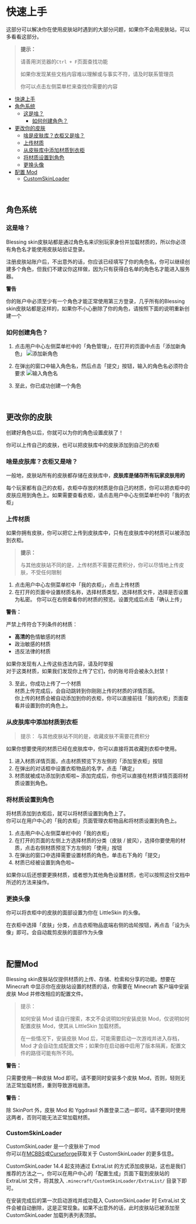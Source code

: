 <br><br>

# 快速上手

这部分可以解决你在使用皮肤站时遇到的大部分问题，如果你不会用皮肤站，可以多看看这部分。

> **提示：**
> 
> 请善用浏览器的`Ctrl + F`页面查找功能
> 
> 如果你发现某些文档内容难以理解或与事实不符，请及时联系管理员
>
> 你可以点击左侧菜单栏来查找你需要的内容

- [快速上手](#快速上手)
- [角色系统](#角色系统)
  - [这是啥？](#这是啥？)
    - [如何创建角色？](#如何创建角色？)
- [更改你的皮肤](#更改你的皮肤)
    - [啥是皮肤库？衣柜又是啥？](#啥是皮肤库？衣柜又是啥？)
    - [上传材质](#上传材质)
    - [从皮肤库中添加材质到衣柜](#从皮肤库中添加材质到衣柜)
    - [将材质设置到角色](#将材质设置到角色)
    - [更换头像](#更换头像)
- [配置 Mod](#配置Mod)
    - [CustomSkinLoader](#CustomSkinLoader)
<br>

## 角色系统

### 这是啥？

Blessing skin皮肤站都是通过角色名来识别玩家身份并加载材质的，所以你必须有角色名才能使用皮肤站验证登录。

注册皮肤站账户后，不出意外的话，你应该已经填写了你的角色名，你可以继续创建多个角色，但我们不建议你这样做，因为只有获得白名单的角色名才能进入服务器。

<div class="yellow-box">
<strong>警告</strong>
<p>你的账户中必须至少有一个角色才能正常使用第三方登录，几乎所有的Blessing skin皮肤站都是这样的，如果你不小心删除了你的角色，请按照下面的说明重新创建一个</p>
</div>

### 如何创建角色？

1. 点击用户中心左侧菜单栏中的「角色管理」，在打开的页面中点击「添加新角色」   ![](../../../img/1.png "添加新角色")

2. 在弹出的窗口中输入角色名，然后点击「提交」按钮，输入的角色名必须符合要求   ![](../../../img/2.png "输入角色名")

3. 至此，你已成功创建一个角色

<br>

## 更改你的皮肤

创建好角色以后，你就可以为你的角色设置皮肤了！

你可以上传自己的皮肤，也可以把皮肤库中的皮肤添加到自己的衣柜

### 啥是皮肤库？衣柜又是啥？

一般地，皮肤站所有的皮肤都存储在皮肤库中，**皮肤库是储存所有玩家皮肤用的**

每个玩家都有自己的衣柜，衣柜中存放的材质是你自己的材质，你可以把衣柜中的皮肤应用到角色上。如果需要查看衣柜，请点击用户中心左侧菜单栏中的「我的衣柜」

### 上传材质

如果你拥有皮肤，你可以把它上传到皮肤库中，只有在皮肤库中的材质可以被添加到衣柜。

> **提示：**
> 
> 与其他皮肤站不同的是，上传材质不需要花费积分，你可以尽情地上传皮肤，不受任何限制

1. 点击用户中心左侧菜单栏中「我的衣柜」，点击上传材质
2. 在打开的页面中设置材质名称，选择材质类型，选择材质文件，选择是否设置为私密。
你可以在右侧查看你的材质的预览。设置完成后点击「确认上传」

<div class="red-box">
    <strong>警告：</strong>
    <p>严禁上传符合下列条件的材质：</p>
    <ul>
        <li><strong>高清的</strong>色情敏感的材质</li>
        <li>政治敏感的材质</li>
        <li>违反法律的材质</li>
    </ul>
<p>
    如果你发现有人上传这些违法内容，请及时举报<br>
    对于这类材质，如果我们发现你上传了它们，你的账号将会被永久封禁！</p>
</div>

3. 至此，你成功上传了一个材质   
   材质上传完成后，会自动跳转到你刚刚上传的材质的详情页面。   
   你上传的材质会被自动添加到你的衣柜，你可以直接前往「我的衣柜」页面查看并设置到你的角色上。   

### 从皮肤库中添加材质到衣柜

> 提示：
> 与其他皮肤站不同的是，收藏皮肤不需要花费积分

如果你想要使用的材质已经在皮肤库中，你可以直接将其收藏到衣柜中使用。

1. 进入材质详情页面，点击材质预览下方左侧的「添加至衣柜」按钮
2. 在弹出的对话框中设置衣柜物品的名字，点击「确定」
3. 材质就被成功添加到衣柜啦~ 添加完成后，你也可以直接在材质详情页面将材质设置到角色。

### 将材质设置到角色

将材质添加到衣柜后，就可以将材质设置到角色上了。   
你可以在用户中心的「我的衣柜」页面管理衣柜物品和将材质设置到角色上。

1. 点击用户中心左侧菜单栏中的「我的衣柜」
2. 在打开的页面的左侧上方选择材质的分类（皮肤 / 披风），选择你要使用的材质，点击右侧材质预览下方左侧的「使用」按钮
3. 在弹出的窗口中选择需要设置材质的角色，单击右下角的「提交」
4. 材质已经被设置到角色啦~

如果你以后还想要更换材质，或者想为其他角色设置材质，也可以按照这份文档中所述的方法来操作。

### 更换头像 

你可以将衣柜中的皮肤的面部设置为你在 LittleSkin 的头像。

在衣柜中选择「皮肤」分类，点击衣柜物品底端右侧的齿轮按钮，再点击「设为头像」即可。会自动裁剪皮肤的面部作为头像

<br>

## 配置Mod

Blessing skin皮肤站仅提供材质的上传、存储、检索和分享的功能。想要在 Minecraft 中显示你在皮肤站设置的材质的话，你需要在 Minecraft 客户端中安装皮肤 Mod 并修改相应的配置文件。

> 提示：
> 
> 如何安装 Mod 请自行搜索，本文不会说明如何安装皮肤 Mod，仅说明如何配置皮肤 Mod，使其从 LittleSkin 加载材质。
>
>在一些情况下，安装皮肤 Mod 后，可能需要启动一次游戏并进入存档，Mod 才会自动生成配置文件；如果你在启动器中启用了版本隔离，配置文件的路径可能有所不同。

<div class="red-box">
    <p><strong>警告：</strong></p>
    <p>只需要使用一种皮肤 Mod 即可。请不要同时安装多个皮肤 Mod，否则，轻则无法正常加载材质，重则导致游戏崩溃。</p>
</div>

<div class="yellow-box">
    <p><strong>警告：</strong><p>
    <p>除 SkinPort 外，皮肤 Mod 和 Yggdrasil 外置登录二选一即可。请不要同时使用这两者，否则可能无法正常加载材质。</p>
</div>

### CustomSkinLoader

CustomSkinLoader 是一个皮肤补丁mod   
你可以在[MCBBS](https://www.mcbbs.net/thread-269807-1-1.html)或[Curseforge](https://www.curseforge.com/minecraft/mc-mods/customskinloader)获取关于 CustomSkinLoader 的更多信息。

CustomSkinLoader 14.4 起支持通过 ExtraList 的方式添加皮肤站，这也是我们推荐的方法之一。你可以在用户中心的「配置生成」页面下载到皮肤站的 ExtraList 文件，将其放入 ```.minecraft/CustomSkinLoader/ExtraList/``` 目录下即可。

在安装完成后的第一次启动游戏并成功载入 CustomSkinLoader 时 ExtraList 文件会被自动删除，这是正常现象。如果不出意外的话，此时皮肤站已被添加至 CustomSkinLoader 加载列表列表顶部。
